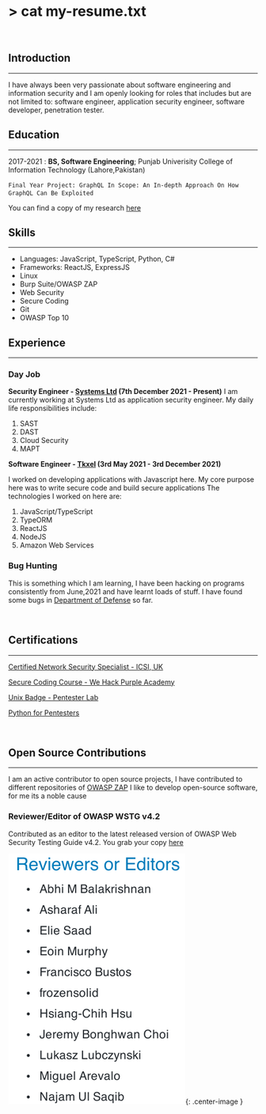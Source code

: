 # > cat my-resume.txt

<br>

## Introduction

---

I have always been very passionate about software engineering and information security and I am openly looking for roles that includes but are not limited to: software engineer, application security engineer, software developer, penetration tester.

## Education

---

2017-2021 : **BS, Software Engineering**; Punjab Univerisity College of Information Technology (Lahore,Pakistan)

    Final Year Project: GraphQL In Scope: An In-depth Approach On How GraphQL Can Be Exploited

You can find a copy of my research [here](https://mega.nz/file/KGwl0Q5B#I2Mn4a2211iFl8syn3J-XKe6tSjs15uLqcDMYPTLI-M)
<br>

## Skills

---

- Languages: JavaScript, TypeScript, Python, C#
- Frameworks: ReactJS, ExpressJS
- Linux
- Burp Suite/OWASP ZAP
- Web Security
- Secure Coding
- Git
- OWASP Top 10
  <br>

## Experience

---

### Day Job

**Security Engineer - [Systems Ltd](https://www.systemsltd.com) (7th December 2021 - Present)**
I am currently working at Systems Ltd as application security engineer. My daily life responsibilities include:
1. SAST
2. DAST
3. Cloud Security
4. MAPT

**Software Engineer - [Tkxel](https://www.tkxel.com) (3rd May 2021 - 3rd December 2021)**

I worked on developing applications with Javascript here. My core purpose here was to write secure code and build secure applications
The technologies I worked on here are:

1. JavaScript/TypeScript
2. TypeORM
3. ReactJS
4. NodeJS
5. Amazon Web Services


### Bug Hunting

This is something which I am learning, I have been hacking on programs consistently from June,2021 and have learnt loads of stuff. I have found some bugs in [Department of Defense](https://hackerone.com/deptofdefense) so far.

  <br/>

## Certifications

---

[Certified Network Security Specialist - ICSI, UK](https://www.credential.net/4163ad18-e209-41f2-b738-65ba5552609f#gs.9u7w6d)

[Secure Coding Course - We Hack Purple Academy](https://www.credential.net/62522e28-3c25-4ab4-a36b-dd3189b28bcf)

[Unix Badge - Pentester Lab](https://www.pentesterlab.com/profile/b1062a253987b1a352cfc7d0e7)

[Python for Pentesters](http://ude.my/UC-1ae100b8-bfdb-4dda-8bc8-dea6fbf562a4)

<br/>

## Open Source Contributions

---

I am an active contributor to open source projects, I have contributed to different repositories of [OWASP ZAP](https://github.com/zaproxy) I like to develop open-source software, for me its a noble cause

### Reviewer/Editor of OWASP WSTG v4.2

Contributed as an editor to the latest released version of OWASP Web Security Testing Guide v4.2. You grab your copy [here](https://t.co/BSTLgoKpBV?amp=1)

![Snapshot of WSTG Handbook](/assets/images/owasp-credit.png){: .center-image }

<br/>
